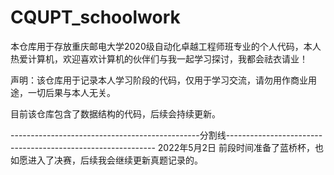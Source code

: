 # CQUPT_schoolwork
本仓库用于存放重庆邮电大学2020级自动化卓越工程师班专业的个人代码，本人热爱计算机，欢迎喜欢计算机的伙伴们与我一起学习探讨，我都会祛衣请业！

声明：该仓库用于记录本人学习阶段的代码，仅用于学习交流，请勿用作商业用途，一切后果与本人无关。

目前该仓库包含了数据结构的代码，后续会持续更新。

-----------------------------------------------分割线------------------------------------------------------------
2022年5月2日
前段时间准备了蓝桥杯，也如愿进入了决赛，后续我会继续更新真题记录的。
